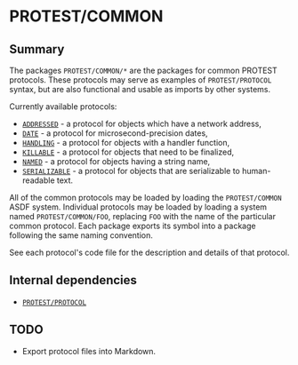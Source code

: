 # PROTEST/COMMON

## Summary

The packages `PROTEST/COMMON/*` are the packages for common PROTEST protocols.
These protocols may serve as examples of `PROTEST/PROTOCOL` syntax, but are also
functional and usable as imports by other systems.

Currently available protocols:
  * [`ADDRESSED`](../src/common/mixin/addressed.lisp) -
    a protocol for objects which have a network address,
  * [`DATE`](../src/common/date.lisp) -
    a protocol for microsecond-precision dates,
  * [`HANDLING`](../src/common/mixin/handling.lisp) -
    a protocol for objects with a handler function,
  * [`KILLABLE`](../src/common/mixin/killable.lisp) -
    a protocol for objects that need to be finalized,
  * [`NAMED`](../src/common/mixin/named.lisp) -
    a protocol for objects having a string name,
  * [`SERIALIZABLE`](../src/common/mixin/serializable.lisp) -
    a protocol for objects that are serializable to human-readable text.

All of the common protocols may be loaded by loading the `PROTEST/COMMON` ASDF
system. Individual protocols may be loaded by loading a system named
`PROTEST/COMMON/FOO`, replacing `FOO` with the name of the particular common
protocol. Each package exports its symbol into a package following the same
naming convention.

See each protocol's code file for the description and details of that protocol.

## Internal dependencies

  * [`PROTEST/PROTOCOL`](protocol.md)

## TODO

* Export protocol files into Markdown.
